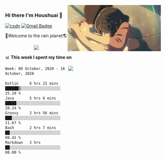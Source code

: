<img  align='right' height="150" src="https://github.com/LikeRainDay/LikeRainDay/blob/master/pic/img_rain_1.gif?raw=true">



### Hi there I'm Houshuai :lemon:

[![csdn](https://img.shields.io/badge/-csdn-c14438?style=flat-square&logo=c&logoColor=white)](https://blog.csdn.net/qq_15807167)
[![Gmail Badge](https://img.shields.io/badge/-gmail-c14438?style=flat-square&logo=Gmail&logoColor=white&link=mailto:houshuai0816@gmail.com)](mailto:houshuai0816@gmail.com)

🚀Welcome to the rain planet🌎

<center>
<img align='center'  src="https://source.unsplash.com/random/1200x600">
</center>

📊 **This week I spent my time on**

<img align='right'   width="300" src="https://github-readme-stats.vercel.app/api?username=LikeRainDay&show_icons=true&title_color=fff&icon_color=79ff97&text_color=9f9f9f&bg_color=151515">

<!--START_SECTION:waka-->
```text
Week: 09 October, 2020 - 16 October, 2020

Kotlin     6 hrs 22 mins   ██████▒░░░░░░░░░░░░░░░░░░   25.29 % 
Java       5 hrs 6 mins    █████░░░░░░░░░░░░░░░░░░░░   20.24 % 
Groovy     2 hrs 56 mins   ███░░░░░░░░░░░░░░░░░░░░░░   11.67 % 
Bash       2 hrs 7 mins    ██░░░░░░░░░░░░░░░░░░░░░░░   08.41 % 
Markdown   2 hrs           ██░░░░░░░░░░░░░░░░░░░░░░░   08.00 % 
```
<!--END_SECTION:waka-->
